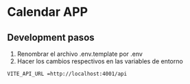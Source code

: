 # Calendar APP

## Development pasos

1. Renombrar el archivo .env.template por .env
2. Hacer los cambios respectivos en las variables de entorno

```
VITE_API_URL =http://localhost:4001/api

```
